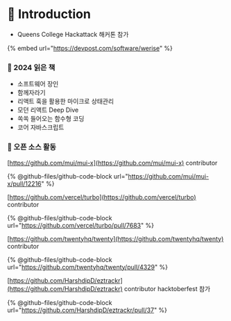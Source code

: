 # 🦔 Introduction



* Queens College Hackattack 해커톤 참가

{% embed url="https://devpost.com/software/werise" %}



### 📖 2024 읽은 책&#x20;

* 소프트웨어 장인
* 함께자라기
* 리액트 훅을 활용한 마이크로 상태관리
* 모던 리액트 Deep Dive
* 쏙쏙 들어오는 함수형 코딩
* 코어 자바스크립트

### 🚀  오픈 소스 활동

[https://github.com/mui/mui-x](https://github.com/mui/mui-x) contributor

{% @github-files/github-code-block url="https://github.com/mui/mui-x/pull/12216" %}

[https://github.com/vercel/turbo](https://github.com/vercel/turbo) contributor

{% @github-files/github-code-block url="https://github.com/vercel/turbo/pull/7683" %}

[https://github.com/twentyhq/twenty](https://github.com/twentyhq/twenty) contributor

{% @github-files/github-code-block url="https://github.com/twentyhq/twenty/pull/4329" %}

[https://github.com/HarshdipD/eztrackr](https://github.com/HarshdipD/eztrackr) contributor hacktoberfest 참가

{% @github-files/github-code-block url="https://github.com/HarshdipD/eztrackr/pull/37" %}
